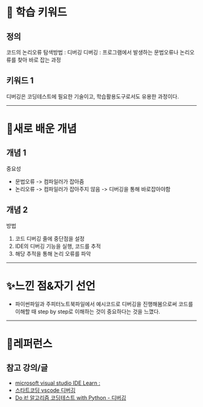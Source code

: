 # 🚀 학습 키워드

## 정의

코드의 논리오류 탐색방법 : 디버깅
디버깅 : 프로그램에서 발생하는 문법오류나 논리오류를 찾아 바로 잡는 과정

## 키워드 1

디버깅은 코딩테스트에 필요한 기술이고, 학습활용도구로서도 유용한 과정이다.

---

# 📝새로 배운 개념

## 개념 1

중요성

- 문법오류 -> 컴파일러가 잡아줌
- 논리오류 -> 컴파일러가 잡아주지 않음 -> 디버깅을 통해 바로잡아야함

## 개념 2

방법

1. 코드 디버깅 줄에 중단점을 설정
2. IDE의 디버깅 기능을 실행, 코드를 추적
3. 해당 추적을 통해 논리 오류를 파악

---

# ✨느낀 점&자기 선언

- 파이썬파일과 주피터노트북파일에서 예시코드로 디버깅을 진행해봄으로써 코드를 이해할 때 step by step로 이해하는 것이 중요하다는 것을 느꼈다.

---

# 🔗레퍼런스

## 참고 강의/글

- [microsoft visual studio IDE Learn :](https://learn.microsoft.com/ko-kr/visualstudio/python/tutorial-working-with-python-in-visual-studio-step-04-debugging?view=vs-2022)
- [스타트코딩 vscode 디버깅](https://www.youtube.com/watch?v=lrgT4J-LaBA)
- [Do it! 알고리즘 코딩테스트 with Python - 디버깅](https://www.youtube.com/watch?v=zX76zhUL7ks)
